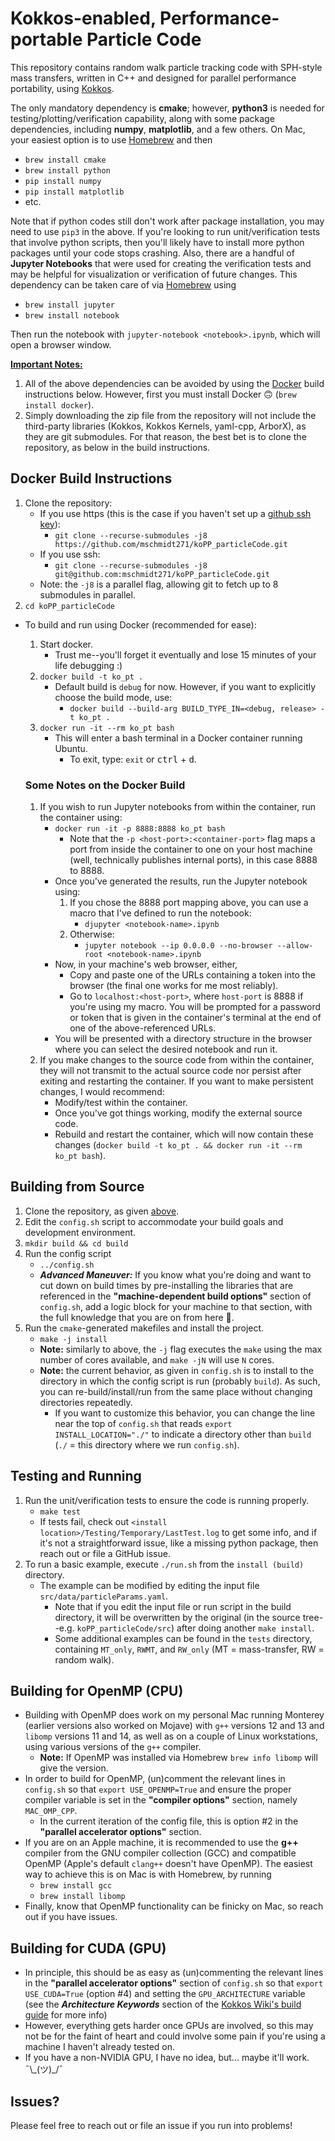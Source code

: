 # Kokkos-enabled, Performance-portable Particle Code
<!-- use this page when I switch to mkdocs -->
<!-- https://majianglin2003.medium.com/how-to-use-markdown-and-mkdocs-to-write-and-organize-technical-notes-9aad3f3b9c82 -->

This repository contains random walk particle tracking code with SPH-style mass transfers, written in C++ and designed for parallel performance portability, using [Kokkos](https://github.com/kokkos/kokkos).

The only mandatory dependency is **cmake**; however, __python3__ is needed for testing/plotting/verification capability, along with some package dependencies, including __numpy__, __matplotlib__, and a few others.
On Mac, your easiest option is to use [Homebrew](https://docs.brew.sh/Installation) and then
- `brew install cmake`
- `brew install python`
- `pip install numpy`
- `pip install matplotlib`
- etc.

Note that if python codes still don't work after package installation, you may need to use `pip3` in the above.
If you're looking to run unit/verification tests that involve python scripts, then you'll likely have to install more python packages until your code stops crashing.
Also, there are a handful of __Jupyter Notebooks__ that were used for creating the verification tests and may be helpful for visualization or verification of future changes.
This dependency can be taken care of via [Homebrew](https://docs.brew.sh/Installation) using
- `brew install jupyter`
- `brew install notebook`

Then run the notebook with `jupyter-notebook <notebook>.ipynb`, which will open a browser window.

<ins>**Important Notes:**</ins>
1. All of the above dependencies can be avoided by using the [Docker](https://docs.docker.com/get-docker/) build instructions below. However, first you must install Docker :upside_down_face: (`brew install docker`).
1. Simply downloading the zip file from the repository will not include the third-party libraries (Kokkos, Kokkos Kernels, yaml-cpp, ArborX), as they are git submodules.
For that reason, the best bet is to clone the repository, as below in the build instructions.

## Docker Build Instructions
1. Clone the repository:
    - If you use https (this is the case if you haven't set up a [github ssh key](https://docs.github.com/en/github/authenticating-to-github/connecting-to-github-with-ssh)):
        - `git clone --recurse-submodules -j8 https://github.com/mschmidt271/koPP_particleCode.git`
    - If you use ssh:
        - `git clone --recurse-submodules -j8 git@github.com:mschmidt271/koPP_particleCode.git`
    - Note: the `-j8` is a parallel flag, allowing git to fetch up to 8 submodules in parallel.
1. `cd koPP_particleCode`

- To build and run using Docker (recommended for ease):
    1. Start docker.
        - Trust me--you'll forget it eventually and lose 15 minutes of your life debugging :)
    1. `docker build -t ko_pt .`
        - Default build is `debug` for now. However, if you want to explicitly choose the build mode, use:
            - `docker build --build-arg BUILD_TYPE_IN=<debug, release> -t ko_pt .`
    1. `docker run -it --rm ko_pt bash`
        - This will enter a bash terminal in a Docker container running Ubuntu.
            - To exit, type: `exit` or <kbd>ctrl</kbd> + <kbd>d</kbd>.

    ### Some Notes on the Docker Build

    1. If you wish to run Jupyter notebooks from within the container, run the container using:
        - `docker run -it -p 8888:8888 ko_pt bash`
            - Note that the `-p <host-port>:<container-port>` flag maps a port from inside the container to one on your host machine (well, technically publishes internal ports), in this case 8888 to 8888.
        - Once you've generated the results, run the Jupyter notebook using:
            1. If you chose the 8888 port mapping above, you can use a macro that I've defined to run the notebook:
                - `djupyter <notebook-name>.ipynb`
            1. Otherwise:
                - `jupyter notebook --ip 0.0.0.0 --no-browser --allow-root <notebook-name>.ipynb`
        - Now, in your machine's web browser, either,
            - Copy and paste one of the URLs containing a token into the browser (the final one works for me most reliably).
            - Go to `localhost:<host-port>`, where `host-port` is 8888 if you're using my macro. You will be prompted for a password or token that is given in the container's terminal at the end of one of the above-referenced URLs.
        - You will be presented with a directory structure in the browser where you can select the desired notebook and run it.
    1. If you make changes to the source code from within the container, they will not transmit to the actual source code nor persist after exiting and restarting the container. If you want to make persistent changes, I would recommend:
        - Modify/test within the container.
        - Once you've got things working, modify the external source code.
        - Rebuild and restart the container, which will now contain these changes (`docker build -t ko_pt . && docker run -it --rm ko_pt bash`).

## Building from Source
1. Clone the repository, as given [above](#docker-build-instructions).
1. Edit the `config.sh` script to accommodate  your build goals and development environment.
1. `mkdir build && cd build`
1. Run the config script
    - `../config.sh`
    - _**Advanced Maneuver:**_ If you know what you're doing and want to cut down on build times by pre-installing the libraries that are referenced in the **"machine-dependent build options"** section of `config.sh`, add a logic block for your machine to that section, with the full knowledge that you are on from here :construction_worker:.
1. Run the `cmake`-generated makefiles and install the project.
    - `make -j install`
    - **Note:** similarly to above, the `-j` flag executes the `make` using the max number of cores available, and `make -jN` will use `N` cores.
    - **Note:** the current behavior, as given in `config.sh` is to install to the directory in which the config script is run (probably `build`).
    As such, you can re-build/install/run from the same place without changing directories repeatedly.
        - If you want to customize this behavior, you can change the line near the top of `config.sh` that reads `export INSTALL_LOCATION="./"` to indicate a directory other than `build` (`./` = this directory where we run `config.sh`).

## Testing and Running
1. Run the unit/verification tests to ensure the code is running properly.
    - `make test`
    - If tests fail, check out `<install location>/Testing/Temporary/LastTest.log` to get some info, and if it's not a straightforward issue, like a missing python package, then reach out or file a GitHub issue.
1. To run a basic example, execute `./run.sh` from the `install (build)` directory.
    - The example can be modified by editing the input file `src/data/particleParams.yaml`.
        - Note that if you edit the input file or run script in the build directory, it will be overwritten by the original (in the source tree--e.g. `koPP_particleCode/src`) after doing another `make install`.
        - Some additional examples can be found in the `tests` directory, containing `MT_only`, `RWMT`, and `RW_only` (MT = mass-transfer, RW = random walk).

## Building for OpenMP (CPU)
- Building with OpenMP does work on my personal Mac running Monterey (earlier versions also worked on Mojave) with `g++` versions 12 and 13 and `libomp` versions 11 and 14, as well as on a couple of Linux workstations, using various versions of the `g++` compiler.
    - **Note:**  If OpenMP was installed via Homebrew `brew info libomp` will give the version.
- In order to build for OpenMP, (un)comment the relevant lines in `config.sh` so that `export USE_OPENMP=True` and ensure the proper compiler variable is set in the **"compiler options"** section, namely `MAC_OMP_CPP`.
    - In the current iteration of the config file, this is option #2 in the **"parallel accelerator options"** section.
- If you are on an Apple machine, it is recommended to use the __g++__ compiler from the GNU compiler collection (GCC) and compatible OpenMP (Apple's default `clang++` doesn't have OpenMP).
The easiest way to achieve this is on Mac is with Homebrew, by running
    - `brew install gcc`
    - `brew install libomp`
- Finally, know that OpenMP functionality can be finicky on Mac, so reach out if you have issues.

## Building for CUDA (GPU)
- In principle, this should be as easy as (un)commenting the relevant lines in the **"parallel accelerator options"** section of `config.sh` so that `export USE_CUDA=True` (option #4) and setting the `GPU_ARCHITECTURE` variable (see the ___Architecture Keywords___ section of the [Kokkos Wiki's build guide](https://github.com/kokkos/kokkos/wiki/Compiling) for more info)
- However, everything gets harder once GPUs are involved, so this may not be for the faint of heart and could involve some pain if you're using a machine I haven't already tested on.
- If you have a non-NVIDIA GPU, I have no idea, but... maybe it'll work. ¯\\\_(ツ)\_/¯

## Issues?
Please feel free to reach out or file an issue if you run into problems!
